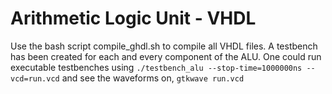 # Arithmetic Logic Unit - VHDL
Use the bash script compile_ghdl.sh to compile all VHDL files. A testbench has been created for each and every component of the ALU. One could run executable testbenches using
`./testbench_alu --stop-time=1000000ns --vcd=run.vcd`
and see the waveforms on,
`gtkwave run.vcd`
